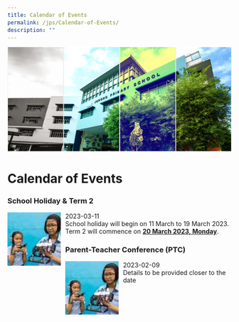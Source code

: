 ```yaml
---
title: Calendar of Events
permalink: /jps/Calendar-of-Events/
description: ""
---
```

![](/images/Banner.png)

Calendar of Events
==================

### School Holiday & Term 2

<img src="/images/calendar.jpeg" style="width:120px;height:120px;margin-right:10px;" align = "left">
2023-03-11 <br>
School holiday will begin on 11 March to 19 March 2023. <br>Term 2 will commence on <u><b>20 March 2023, Monday</b></u>.


### Parent-Teacher Conference (PTC)

<img src="/images/calendar.jpeg" style="width:120px;height:120px;margin-right:10px;" align = "left">
2023-02-09 <br>
Details to be provided closer to the date